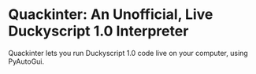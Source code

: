 # Quackinter: An Unofficial, Live Duckyscript 1.0 Interpreter

Quackinter lets you run Duckyscript 1.0 code live on your computer, using PyAutoGui.